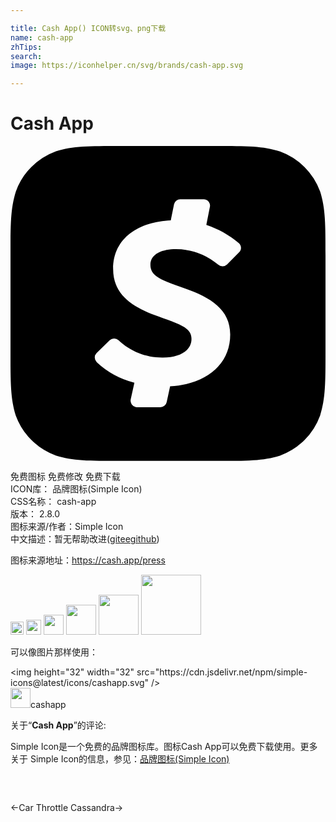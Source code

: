 ```yaml
---

title: Cash App() ICON转svg、png下载
name: cash-app
zhTips: 
search: 
image: https://iconhelper.cn/svg/brands/cash-app.svg

---
```


# Cash App  <small style="font-size: 60%;font-weight: 100"></small>

<div id="svg" class="svg-wrap">
<svg role="img" viewBox="0 0 24 24" xmlns="http://www.w3.org/2000/svg"><title>Cash App icon</title><path d="M23.59 3.47A5.1 5.1 0 0 0 20.54.42C19.23 0 18.04 0 15.62 0H8.36c-2.4 0-3.61 0-4.9.4A5.1 5.1 0 0 0 .41 3.46C0 4.76 0 5.96 0 8.36v7.27c0 2.41 0 3.6.4 4.9a5.1 5.1 0 0 0 3.05 3.05c1.3.41 2.5.41 4.9.41h7.28c2.41 0 3.61 0 4.9-.4a5.1 5.1 0 0 0 3.06-3.06c.41-1.3.41-2.5.41-4.9V8.38c0-2.41 0-3.61-.41-4.91zM17.42 8.1l-.93.93a.5.5 0 0 1-.67.01 5 5 0 0 0-3.22-1.18c-.97 0-1.94.32-1.94 1.21 0 .9 1.04 1.2 2.24 1.65 2.1.7 3.84 1.58 3.84 3.64 0 2.24-1.74 3.78-4.58 3.95l-.26 1.2a.49.49 0 0 1-.48.39H9.63l-.09-.01a.5.5 0 0 1-.38-.59l.28-1.27a6.54 6.54 0 0 1-2.88-1.57v-.01a.48.48 0 0 1 0-.68l1-.97a.49.49 0 0 1 .67 0c.91.86 2.13 1.34 3.39 1.32 1.3 0 2.17-.55 2.17-1.42 0-.87-.88-1.1-2.54-1.72-1.76-.63-3.43-1.52-3.43-3.6 0-2.42 2.01-3.6 4.39-3.71l.25-1.23a.48.48 0 0 1 .48-.38h1.78l.1.01c.26.06.43.31.37.57l-.27 1.37c.9.3 1.75.77 2.48 1.39l.02.02c.19.2.19.5 0 .68z"/></svg>
</div>
<detail full-name='cash-app'></detail>

<div class="detail-page">
<p>
<span><span class="badge-success badge">免费图标</span> <span class="badge-success badge">免费修改</span>  <span class="badge-success badge">免费下载</span> </span>
<br/>
<span>
ICON库：
<span class="badge-secondary badge">品牌图标(Simple Icon)</span> 
</span>
<br/>
<span>
CSS名称：
<span class="badge-secondary badge">cash-app</span> 
</span>

<br/>
<span>
版本：
<span class="badge-secondary badge">2.8.0</span> 
</span>
<br/>
<span>图标来源/作者：<span class="badge-light badge">Simple Icon</span></span> 
<br/>
<span class="zh-detail">中文描述：暂无<span class="help-link"><span>帮助改进</span>(<a href="https://gitee.com/liuwave/icon-helper/edit/master/json/brands/cash-app.json" target="_blank" rel="noopener noreferrer">gitee</a><a href="https://github.com/liuwave/icon-helper/edit/master/json/brands/cash-app.json" target="_blank" rel="noopener noreferrer">github</a></span>)</span><br/>
</p>
</div><div class="description description alert alert-light"><p>图标来源地址：<a href="https://cash.app/press" target="_blank" rel="noopener noreferrer">https://cash.app/press</a></p></div>
<div class="alert alert-dark">
<img height="21" width="21" src="https://cdn.jsdelivr.net/npm/simple-icons@latest/icons/cashapp.svg" />
<img height="24" width="24" src="https://cdn.jsdelivr.net/npm/simple-icons@latest/icons/cashapp.svg" />
<img height="32" width="32" src="https://cdn.jsdelivr.net/npm/simple-icons@latest/icons/cashapp.svg" />
<img height="48" width="48" src="https://cdn.jsdelivr.net/npm/simple-icons@latest/icons/cashapp.svg" />
<img height="64" width="64" src="https://cdn.jsdelivr.net/npm/simple-icons@latest/icons/cashapp.svg" />
<img height="96" width="96" src="https://cdn.jsdelivr.net/npm/simple-icons@latest/icons/cashapp.svg" />

</div>
<div>
  <p>可以像图片那样使用：    
  </p>
  <div class="alert alert-primary" style="font-size: 14px">
    &lt;img height="32" width="32" src="https://cdn.jsdelivr.net/npm/simple-icons@latest/icons/cashapp.svg" /&gt;
    <copy-btn content='<img height="32" width="32" src="https://cdn.jsdelivr.net/npm/simple-icons@latest/icons/cashapp.svg" />'></copy-btn>
  </div>
  <div class="alert alert-secondary">
    <img height="32" width="32" src="https://cdn.jsdelivr.net/npm/simple-icons@latest/icons/cashapp.svg" />cashapp
    <copy-btn content="cashapp" btn-title="复制图标名称"></copy-btn>
  </div>
</div>
<div class="icon-detail__container">
<p>关于“<b>Cash App</b>”的评论:</p>
</div>
<Vssue title="关于“Cash App”的评论" />
<div><p>Simple Icon是一个免费的品牌图标库。图标Cash App可以免费下载使用。更多关于  Simple Icon的信息，参见：<a target="_blank" href="https://iconhelper.cn/brands.html">品牌图标(Simple Icon)</a>
</p></div>


<div style="padding:2rem 0 " class="page-nav"><p class="inner"><span class="prev">←<router-link to="/icon/car-throttle.html">Car Throttle</router-link></span> <span class="next"><router-link to="/icon/cassandra.html">Cassandra</router-link>→</span></p></div>
